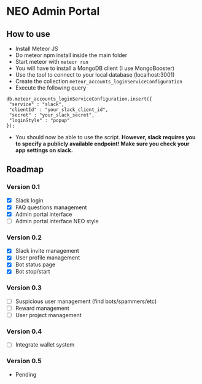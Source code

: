 # NEO Admin Portal

## How to use
 - Install Meteor JS
 - Do meteor npm install inside the main folder
 - Start meteor with `meteor run`
 - You will have to install a MongoDB client (I use MongoBooster)
 - Use the tool to connect to your local database (localhost:3001)
 - Create the collection `meteor_accounts_loginServiceConfiguration`
 - Execute the following query
 ```
 db.meteor_accounts_loginServiceConfiguration.insert({
  "service" : "slack",
  "clientId" : "your_slack_client_id",
  "secret" : "your_slack_secret",
  "loginStyle" : "popup"
 });
```
- You should now be able to use the script.
**However, slack requires you to specify a publicly available endpoint! Make sure you check your app settings on slack.**
 
## Roadmap
### Version 0.1
- [x] Slack login
- [x] FAQ questions management
- [x] Admin portal interface
- [ ] Admin portal interface NEO style

### Version 0.2
- [x] Slack invite management
- [x] User profile management
- [x] Bot status page
- [x] Bot stop/start

### Version 0.3
- [ ] Suspicious user management (find bots/spammers/etc)
- [ ] Reward management
- [ ] User project management

### Version 0.4
- [ ] Integrate wallet system

### Version 0.5
- Pending

